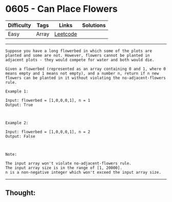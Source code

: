 # 0605 - Can Place Flowers

Difficulty  | Tags | Links | Solutions
----------- | ---- | ----- | -----
Easy | Array | [Leetcode](https://leetcode.com/problems/can-place-flowers/description/) |


-----------

```
Suppose you have a long flowerbed in which some of the plots are planted and some are not. However, flowers cannot be planted in adjacent plots - they would compete for water and both would die.

Given a flowerbed (represented as an array containing 0 and 1, where 0 means empty and 1 means not empty), and a number n, return if n new flowers can be planted in it without violating the no-adjacent-flowers rule.

Example 1:

Input: flowerbed = [1,0,0,0,1], n = 1
Output: True



Example 2:

Input: flowerbed = [1,0,0,0,1], n = 2
Output: False



Note:

The input array won't violate no-adjacent-flowers rule.
The input array size is in the range of [1, 20000].
n is a non-negative integer which won't exceed the input array size.
```

-----------

## Thought:
